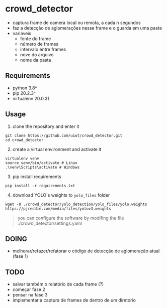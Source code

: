 # crowd_detector
- captura frame de camera local ou remota, a cada n segundos
- faz a detecção de aglomerações nesse frame e o guarda em uma pasta
- variáveis
    - fonte do frame
    - número de frames
    - intervalo entre frames
    - nove do arquivo
    - nome da pasta

## Requirements
- python 3.8^
- pip 20.2.3^
- virtualenv 20.0.31

## Usage
1. clone the repository and enter it
```shell
git clone https://github.com/uiot/crowd_detector.git
cd crowd_detector
```
2. create a virtual environment and activate it
```shell
virtualenv venv
source venv/bin/activate # Linux
.\venv\Scripts\activate # Windows
```
3. pip install requirements
```shell
pip install -r requirements.txt
```
4. download YOLO's weights to `yolo_files` folder
```shell
wget -O ./crowd_detector/yolo_detection/yolo_files/yolo.weights https://pjreddie.com/media/files/yolov3.weights
```
> you can configure the software by modifing the file ./crowd_detector/settings.yaml

## DOING
- melhorar/refazer/refatorar o código de detecção de aglomeração atual (fase 1)

## TODO
- salvar também o relatório de cada frame (?)
- começar fase 2
- pensar na fase 3
- implementar a captura de frames de dentro de um diretorio